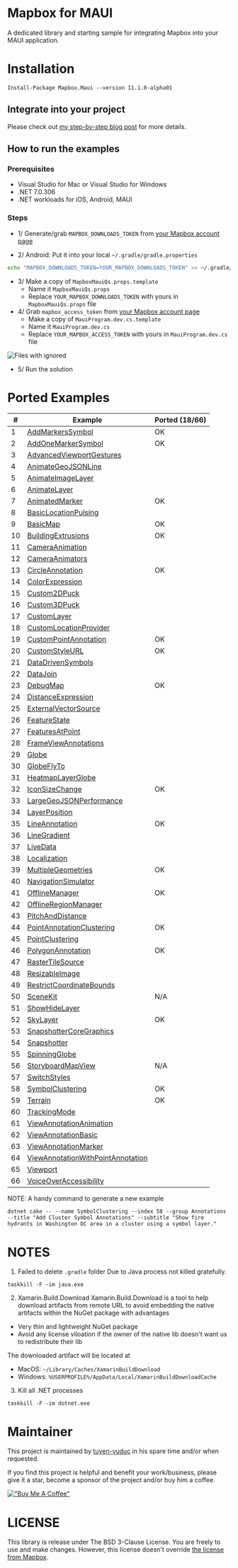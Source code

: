 # Mapbox for MAUI

A dedicated library and starting sample for integrating Mapbox into your MAUI application.

# Installation

```
Install-Package Mapbox.Maui --version 11.1.0-alpha01
```

## Integrate into your project

Please check out [my step-by-step blog post](https://tuyen-vuduc.tech/how-to-use-mapbox-in-your-dotnet-maui-app) for more details.

## How to run the examples

### Prerequisites
- Visual Studio for Mac or Visual Studio for Windows
- .NET 7.0.306
- .NET workloads for iOS, Android, MAUI

### Steps

- 1/ Generate/grab `MAPBOX_DOWNLOADS_TOKEN` from [your Mapbox account page](https://account.mapbox.com/)
   
- 2/ Android: Put it into your local `~/.gradle/gradle.properties`

```bash
echo "MAPBOX_DOWNLOADS_TOKEN=YOUR_MAPBOX_DOWNLOADS_TOKEN" >> ~/.gradle/gradle.properties
```
- 3/ Make a copy of `MapboxMauiQs.props.template`
	- Name it `MapboxMauiQs.props`
	- Replace `YOUR_MAPBOX_DOWNLOADS_TOKEN` with yours in `MapboxMauiQs.props` file
- 4/ Grab `mapbox_access_token` from [your Mapbox account page](https://account.mapbox.com/)
    - Make a copy of `MauiProgram.dev.cs.template`
	- Name it `MauiProgram.dev.cs`
	- Replace `YOUR_MAPBOX_ACCESS_TOKEN` with yours in `MauiProgram.dev.cs` file

![Files with ignored](assets/files-w-ignored.png)

- 5/ Run the solution

# Ported Examples

| # | Example | Ported (18/66) |
| - | - | - |
| 1 | [AddMarkersSymbol](./src/qs/MapboxMauiQs/Examples/01.AddMarkersSymbol/AddMarkersSymbolExample.cs) |  OK  |
| 2 | [AddOneMarkerSymbol](./src/qs/MapboxMauiQs/Examples/02.AddOneMarkerSymbol/AddOneMarkerSymbolExample.cs) |  OK  |
| 3 | [AdvancedViewportGestures](./src/qs/MapboxMauiQs/Examples/03.AdvancedViewportGestures/AdvancedViewportGesturesExample.cs) |    |
| 4 | [AnimateGeoJSONLine](./src/qs/MapboxMauiQs/Examples/04.AnimateGeoJSONLine/AnimateGeoJSONLineExample.cs) |    |
| 5 | [AnimateImageLayer](./src/qs/MapboxMauiQs/Examples/05.AnimateImageLayer/AnimateImageLayerExample.cs) |    |
| 6 | [AnimateLayer](./src/qs/MapboxMauiQs/Examples/06.AnimateLayer/AnimateLayerExample.cs) |    |
| 7 | [AnimatedMarker](./src/qs/MapboxMauiQs/Examples/07.AnimatedMarker/AnimatedMarkerExample.cs) |  OK  |
| 8 | [BasicLocationPulsing](./src/qs/MapboxMauiQs/Examples/08.BasicLocationPulsing/BasicLocationPulsingExample.cs) |    |
| 9 | [BasicMap](./src/qs/MapboxMauiQs/Examples/09.BasicMap/BasicMapExample.xaml) |  OK  |
| 10 | [BuildingExtrusions](./src/qs/MapboxMauiQs/Examples/10.BuildingExtrusions/BuildingExtrusionsExample.cs) |  OK  |
| 11 | [CameraAnimation](./src/qs/MapboxMauiQs/Examples/11.CameraAnimation/CameraAnimationExample.cs) |    |
| 12 | [CameraAnimators](./src/qs/MapboxMauiQs/Examples/12.CameraAnimators/CameraAnimatorsExample.cs) |    |
| 13 | [CircleAnnotation](./src/qs/MapboxMauiQs/Examples/13.CircleAnnotation/CircleAnnotationExample.cs) |  OK  |
| 14 | [ColorExpression](./src/qs/MapboxMauiQs/Examples/14.ColorExpression/ColorExpressionExample.cs) |    |
| 15 | [Custom2DPuck](./src/qs/MapboxMauiQs/Examples/15.Custom2DPuck/Custom2DPuckExample.cs) |    |
| 16 | [Custom3DPuck](./src/qs/MapboxMauiQs/Examples/16.Custom3DPuck/Custom3DPuckExample.cs) |    |
| 17 | [CustomLayer](./src/qs/MapboxMauiQs/Examples/17.CustomLayer/CustomLayerExample.cs) |    |
| 18 | [CustomLocationProvider](./src/qs/MapboxMauiQs/Examples/18.CustomLocationProvider/CustomLocationProviderExample.cs) |    |
| 19 | [CustomPointAnnotation](./src/qs/MapboxMauiQs/Examples/19.CustomPointAnnotation/CustomPointAnnotationExample.cs) |  OK  |
| 20 | [CustomStyleURL](./src/qs/MapboxMauiQs/Examples/20.CustomStyleURL/CustomStyleURLExample.cs) |  OK  |
| 21 | [DataDrivenSymbols](./src/qs/MapboxMauiQs/Examples/21.DataDrivenSymbols/DataDrivenSymbolsExample.cs) |    |
| 22 | [DataJoin](./src/qs/MapboxMauiQs/Examples/22.DataJoin/DataJoinExample.cs) |    |
| 23 | [DebugMap](./src/qs/MapboxMauiQs/Examples/23.DebugMap/DebugMapExample.cs) |  OK  |
| 24 | [DistanceExpression](./src/qs/MapboxMauiQs/Examples/24.DistanceExpression/DistanceExpressionExample.cs) |    |
| 25 | [ExternalVectorSource](./src/qs/MapboxMauiQs/Examples/25.ExternalVectorSource/ExternalVectorSourceExample.cs) |    |
| 26 | [FeatureState](./src/qs/MapboxMauiQs/Examples/26.FeatureState/FeatureStateExample.cs) |    |
| 27 | [FeaturesAtPoint](./src/qs/MapboxMauiQs/Examples/27.FeaturesAtPoint/FeaturesAtPointExample.cs) |    |
| 28 | [FrameViewAnnotations](./src/qs/MapboxMauiQs/Examples/28.FrameViewAnnotations/FrameViewAnnotationsExample.cs) |    |
| 29 | [Globe](./src/qs/MapboxMauiQs/Examples/29.Globe/GlobeExample.cs) |    |
| 30 | [GlobeFlyTo](./src/qs/MapboxMauiQs/Examples/30.GlobeFlyTo/GlobeFlyToExample.cs) |    |
| 31 | [HeatmapLayerGlobe](./src/qs/MapboxMauiQs/Examples/31.HeatmapLayerGlobe/HeatmapLayerGlobeExample.cs) |    |
| 32 | [IconSizeChange](./src/qs/MapboxMauiQs/Examples/32.IconSizeChange/IconSizeChangeExample.cs) |  OK  |
| 33 | [LargeGeoJSONPerformance](./src/qs/MapboxMauiQs/Examples/33.LargeGeoJSONPerformance/LargeGeoJSONPerformanceExample.cs) |    |
| 34 | [LayerPosition](./src/qs/MapboxMauiQs/Examples/34.LayerPosition/LayerPositionExample.cs) |    |
| 35 | [LineAnnotation](./src/qs/MapboxMauiQs/Examples/35.LineAnnotation/LineAnnotationExample.cs) |  OK  |
| 36 | [LineGradient](./src/qs/MapboxMauiQs/Examples/36.LineGradient/LineGradientExample.cs) |    |
| 37 | [LiveData](./src/qs/MapboxMauiQs/Examples/37.LiveData/LiveDataExample.cs) |    |
| 38 | [Localization](./src/qs/MapboxMauiQs/Examples/38.Localization/LocalizationExample.cs) |    |
| 39 | [MultipleGeometries](./src/qs/MapboxMauiQs/Examples/39.MultipleGeometries/MultipleGeometriesExample.cs) |  OK  |
| 40 | [NavigationSimulator](./src/qs/MapboxMauiQs/Examples/40.NavigationSimulator/NavigationSimulatorExample.cs) |    |
| 41 | [OfflineManager](./src/qs/MapboxMauiQs/Examples/41.OfflineManager/OfflineManagerExample.cs) |  OK  |
| 42 | [OfflineRegionManager](./src/qs/MapboxMauiQs/Examples/42.OfflineRegionManager/OfflineRegionManagerExample.cs) |    |
| 43 | [PitchAndDistance](./src/qs/MapboxMauiQs/Examples/43.PitchAndDistance/PitchAndDistanceExample.cs) |    |
| 44 | [PointAnnotationClustering](./src/qs/MapboxMauiQs/Examples/44.PointAnnotationClustering/PointAnnotationClusteringExample.cs) |  OK  |
| 45 | [PointClustering](./src/qs/MapboxMauiQs/Examples/45.PointClustering/PointClusteringExample.cs) |    |
| 46 | [PolygonAnnotation](./src/qs/MapboxMauiQs/Examples/46.PolygonAnnotation/PolygonAnnotationExample.cs) |  OK  |
| 47 | [RasterTileSource](./src/qs/MapboxMauiQs/Examples/47.RasterTileSource/RasterTileSourceExample.cs) |    |
| 48 | [ResizableImage](./src/qs/MapboxMauiQs/Examples/48.ResizableImage/ResizableImageExample.cs) |    |
| 49 | [RestrictCoordinateBounds](./src/qs/MapboxMauiQs/Examples/49.RestrictCoordinateBounds/RestrictCoordinateBoundsExample.cs) |    |
| 50 | [SceneKit](./src/qs/MapboxMauiQs/Examples/50.SceneKit/SceneKitExample.cs) |  N/A  |
| 51 | [ShowHideLayer](./src/qs/MapboxMauiQs/Examples/51.ShowHideLayer/ShowHideLayerExample.cs) |    |
| 52 | [SkyLayer](./src/qs/MapboxMauiQs/Examples/52.SkyLayer/SkyLayerExample.cs) |  OK  |
| 53 | [SnapshotterCoreGraphics](./src/qs/MapboxMauiQs/Examples/53.SnapshotterCoreGraphics/SnapshotterCoreGraphicsExample.cs) |    |
| 54 | [Snapshotter](./src/qs/MapboxMauiQs/Examples/54.Snapshotter/SnapshotterExample.cs) |    |
| 55 | [SpinningGlobe](./src/qs/MapboxMauiQs/Examples/55.SpinningGlobe/SpinningGlobeExample.cs) |    |
| 56 | [StoryboardMapView](./src/qs/MapboxMauiQs/Examples/56.StoryboardMapView/StoryboardMapViewExample.cs) |  N/A  |
| 57 | [SwitchStyles](./src/qs/MapboxMauiQs/Examples/57.SwitchStyles/SwitchStylesExample.cs) |    |
| 58 | [SymbolClustering](./src/qs/MapboxMauiQs/Examples/58.SymbolClustering/SymbolClusteringExample.cs) |  OK  |
| 59 | [Terrain](./src/qs/MapboxMauiQs/Examples/59.Terrain/TerrainExample.cs) |  OK  |
| 60 | [TrackingMode](./src/qs/MapboxMauiQs/Examples/60.TrackingMode/TrackingModeExample.cs) |    |
| 61 | [ViewAnnotationAnimation](./src/qs/MapboxMauiQs/Examples/61.ViewAnnotationAnimation/ViewAnnotationAnimationExample.cs) |    |
| 62 | [ViewAnnotationBasic](./src/qs/MapboxMauiQs/Examples/62.ViewAnnotationBasic/ViewAnnotationBasicExample.cs) |    |
| 63 | [ViewAnnotationMarker](./src/qs/MapboxMauiQs/Examples/63.ViewAnnotationMarker/ViewAnnotationMarkerExample.cs) |    |
| 64 | [ViewAnnotationWithPointAnnotation](./src/qs/MapboxMauiQs/Examples/64.ViewAnnotationWithPointAnnotation/ViewAnnotationWithPointAnnotationExample.cs) |    |
| 65 | [Viewport](./src/qs/MapboxMauiQs/Examples/65.Viewport/ViewportExample.cs) |    |
| 66 | [VoiceOverAccessibility](./src/qs/MapboxMauiQs/Examples/66.VoiceOverAccessibility/VoiceOverAccessibilityExample.cs) |    |

NOTE: A handy command to generate a new example

```
dotnet cake -- --name SymbolClustering --index 58 --group Annotations --title "Add Cluster Symbol Annotations" --subtitle "Show fire hydrants in Washington DC area in a cluster using a symbol layer."
````

# NOTES

1) Failed to delete `.gradle` folder
Due to Java process not killed gratefully.
```
taskkill -F -im java.exe
```

2) Xamarin.Build.Download
Xamarin.Build.Download is a tool to help download artifacts from remote URL to avoid embedding the native artifacts within the NuGet package with advantages
- Very thin and lightweight NuGet package
- Avoid any license viloation if the owner of the native lib doesn't want us to redistribute their lib

The downloaded artifact will be located at
- MacOS: `~/Library/Caches/XamarinBuildDownload`
- Windows: `%USERPROFILE%/AppData/Local/XamarinBuildDownloadCache`

3) Kill all .NET processes
```
taskkill -F -im dotnet.exe
```

# Maintainer
This project is maintained by [tuyen-vuduc](https://github.com/tuyen-vuduc) in his spare time and/or when requested.<br>

If you find this project is helpful and benefit your work/business, please give it a star, become a sponsor of the project and/or buy him a coffee.

[!["Buy Me A Coffee"](https://www.buymeacoffee.com/assets/img/custom_images/orange_img.png)](https://www.buymeacoffee.com/tuyen.vuduc)

# LICENSE
This library is release under The BSD 3-Clause License. You are freely to use and make changes. 
However, this license doesn't override [the license from Mapbox](https://www.mapbox.com/legal/tos).